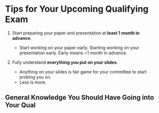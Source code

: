 # Tips for Your Upcoming Qualifying Exam

1. Start preparing your paper and presentation at **least 1 month in advance**.

   - Start working on your paper early. Starting working on your presentation early.
   Early means ~1 month in advance.

2. Fully understand **everything you put on your slides**.

   - Anything on your slides is fair game for your committee to start probing you on.
   - Less is more.


## General Knowledge You Should Have Going into Your Qual

